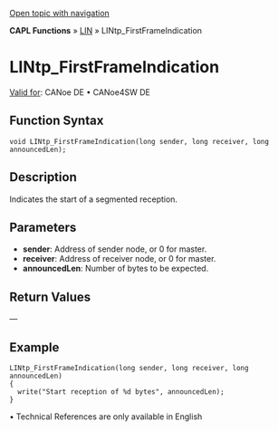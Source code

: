 [Open topic with navigation](../../../../../CANoeDEFamily.htm#Topics/CAPLFunctions/LIN/Functions/CAPLfunctionLINtpFirstFrameIndication.md)

**CAPL Functions** » [LIN](../CAPLfunctionsLINOverview.md) » LINtp_FirstFrameIndication

# LINtp_FirstFrameIndication

[Valid for](../../../Shared/FeatureAvailability.md):  CANoe DE • CANoe4SW DE

## Function Syntax

```plaintext
void LINtp_FirstFrameIndication(long sender, long receiver, long announcedLen);
```

## Description

Indicates the start of a segmented reception.

## Parameters

- **sender**: Address of sender node, or 0 for master.
- **receiver**: Address of receiver node, or 0 for master.
- **announcedLen**: Number of bytes to be expected.

## Return Values

—

## Example

```plaintext
LINtp_FirstFrameIndication(long sender, long receiver, long announcedLen)
{
  write("Start reception of %d bytes", announcedLen);
}
```

•  Technical References are only available in English

